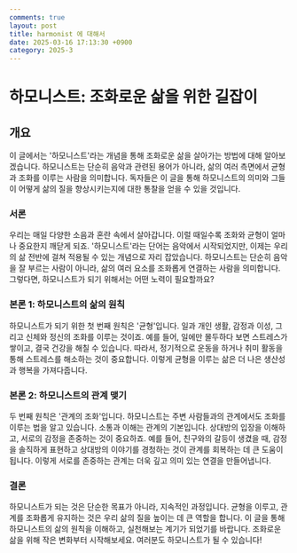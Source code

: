 ```yaml
---
comments: true
layout: post
title: harmonist 에 대해서
date: 2025-03-16 17:13:30 +0900
category: 2025-3
---
```


# 하모니스트: 조화로운 삶을 위한 길잡이

## 개요
이 글에서는 '하모니스트'라는 개념을 통해 조화로운 삶을 살아가는 방법에 대해 알아보겠습니다. 하모니스트는 단순히 음악과 관련된 용어가 아니라, 삶의 여러 측면에서 균형과 조화를 이루는 사람을 의미합니다. 독자들은 이 글을 통해 하모니스트의 의미와 그들이 어떻게 삶의 질을 향상시키는지에 대한 통찰을 얻을 수 있을 것입니다.

### 서론
우리는 매일 다양한 소음과 혼란 속에서 살아갑니다. 이럴 때일수록 조화와 균형이 얼마나 중요한지 깨닫게 되죠. '하모니스트'라는 단어는 음악에서 시작되었지만, 이제는 우리의 삶 전반에 걸쳐 적용될 수 있는 개념으로 자리 잡았습니다. 하모니스트는 단순히 음악을 잘 부르는 사람이 아니라, 삶의 여러 요소를 조화롭게 연결하는 사람을 의미합니다. 그렇다면, 하모니스트가 되기 위해서는 어떤 노력이 필요할까요?

### 본론 1: 하모니스트의 삶의 원칙
하모니스트가 되기 위한 첫 번째 원칙은 '균형'입니다. 일과 개인 생활, 감정과 이성, 그리고 신체와 정신의 조화를 이루는 것이죠. 예를 들어, 일에만 몰두하다 보면 스트레스가 쌓이고, 결국 건강을 해칠 수 있습니다. 따라서, 정기적으로 운동을 하거나 취미 활동을 통해 스트레스를 해소하는 것이 중요합니다. 이렇게 균형을 이루는 삶은 더 나은 생산성과 행복을 가져다줍니다.

### 본론 2: 하모니스트의 관계 맺기
두 번째 원칙은 '관계의 조화'입니다. 하모니스트는 주변 사람들과의 관계에서도 조화를 이루는 법을 알고 있습니다. 소통과 이해는 관계의 기본입니다. 상대방의 입장을 이해하고, 서로의 감정을 존중하는 것이 중요하죠. 예를 들어, 친구와의 갈등이 생겼을 때, 감정을 솔직하게 표현하고 상대방의 이야기를 경청하는 것이 관계를 회복하는 데 큰 도움이 됩니다. 이렇게 서로를 존중하는 관계는 더욱 깊고 의미 있는 연결을 만들어냅니다.

### 결론
하모니스트가 되는 것은 단순한 목표가 아니라, 지속적인 과정입니다. 균형을 이루고, 관계를 조화롭게 유지하는 것은 우리 삶의 질을 높이는 데 큰 역할을 합니다. 이 글을 통해 하모니스트의 삶의 원칙을 이해하고, 실천해보는 계기가 되었기를 바랍니다. 조화로운 삶을 위해 작은 변화부터 시작해보세요. 여러분도 하모니스트가 될 수 있습니다!